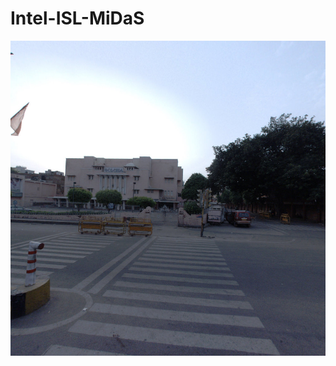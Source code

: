 # Intel-ISL-MiDaS
![plot](https://raw.githubusercontent.com/AbirKhan96/Genesys_International_AI-ML/main/Track_A-Ladybug-1242_r.jpg)
